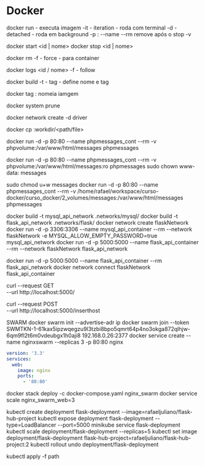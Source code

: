 # Docker

docker run <imagem> - executa imagem
-it - iteration - roda com terminal
-d - detached - roda em background
-p <porta maquina>:<porta container>
--name <node do container>
--rm remove após o stop
-v <diretorio>

docker start <id | nome>
docker stop <id | nome>

docker rm <id>
-f - force - para container

docker logs <id / nome>
-f - follow

docker build <diretorio>
-t - tag - define nome e tag

docker tag <ID> <nome>:<tag> nomeia iamgem

docker system prune

docker network create <nome da rede>
-d driver

docker cp <nome container>:workdir/<path/file> <path-file>

docker run -d -p 80:80 --name phpmessages_cont --rm -v phpvolume:/var/www/html/messages phpmessages

docker run -d -p 80:80 --name phpmessages_cont --rm -v phpvolume:/var/www/html/messages:ro phpmessages
sudo chown www-data: messages

sudo chmod u+w messages
docker run -d -p 80:80 --name phpmessages_cont --rm -v \/home/rafael/workspace/curso-docker/curso_docker/2_volumes/messages:/var/www/html/messages phpmessages

docker build -t mysql_api_network .networks/mysql/
docker build -t flask_api_network .networks/flask/
docker network create flaskNetwork
docker run -d -p 3306:3306 --name mysql_api_container --rm --network flaskNetwork -e MYSQL_ALLOW_EMPTY_PASSWORD=true mysql_api_network
docker run -d -p 5000:5000 --name flask_api_container --rm --network flaskNetwork flask_api_network

docker run -d -p 5000:5000 --name flask_api_container --rm flask_api_network
docker network connect flaskNetwork flask_api_container

curl --request GET \
  --url http://localhost:5000/

curl --request POST \
  --url http://localhost:5000/inserthost


  SWARM 
  docker swarm init --advertise-adr ip
  docker swarm join --token SWMTKN-1-61kax5ipzwqegzu9l3tzbi8bpo5qmrt64p4no3okga872qlhjw-6qm9fl2t6m0vdeubgx1h0aji8 192.168.0.26:2377
  docker  service create --name nginxswarm --replicas 3 -p 80:80 nginx

  ```yaml
  version: '3.3'
  services:
    web:
      image: nginx
      ports:
        - '80:80'
  ```

  docker stack deploy -c docker-compose.yaml nginx_swarm
  docker service scale nginx_swarm_web=3

  kubectl create deployment flask-deployment --image=rafaeljuliano/flask-hub-project
  kubectl expose deployment flask-deployment --type=LoadBalancer --port=5000
  minikube service flask-deployment
  kubectl scale deployment/flask-deployment --replicas=5
  kubectl set image deployment/flask-deployment flask-hub-project=rafaeljuliano/flask-hub-project:2
  kubectl rollout undo deployment/flask-deployment

  kubectl apply -f path
